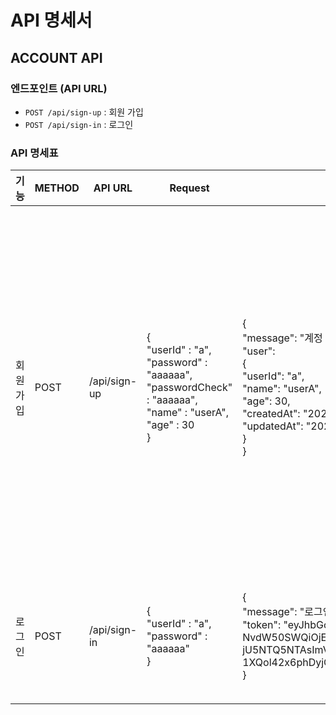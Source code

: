 # API 명세서

## ACCOUNT API

### 엔드포인트 (API URL)
- `POST /api/sign-up` : 회원 가입
- `POST /api/sign-in` : 로그인

### API 명세표

| 기능    | METHOD   | API URL    |Request| Response| Response Error|
|---------------|---------------|---------------|---------------|---------------|---------------|
|회원 가입 | POST  | /api/sign-up  | {<br>"userId" : "a",<br>"password" : "aaaaaa",<br>"passwordCheck" : "aaaaaa",<br>"name" : "userA",<br>"age" : 30<br>}  | {<br>"message": "계정 생성에 성공하셨습니다!",<br>"user": <br>{<br>"userId": "a",<br>"name": "userA",<br>"age": 30,<br>"createdAt": "2024-09-09T10:34:05.669Z",<br>"updatedAt": "2024-09-09T10:34:05.669Z"<br>}<br>}  | #400 body에 올바른 데이터를 기입하지 않았을 경우<br>{"errorMessage": "아이디는 알파벳 소문자와 숫자만 포함할 수 있습니다."}<br>{"errorMessage": "비밀번호는 최소 6자 이상이어야 합니다."}<br>{"errorMessage": "비밀번호 확인에 비밀번호를 입력해주세요."}<br>{"errorMessage": "비밀번호 확인이 일치하지 않습니다."}<br><br>#409 이미 해당 계정이 존재할 경우<br>{"errorMessage": '이미 존재하는 아이디입니다.'}|
|  로그인  | POST  | /api/sign-in  | {<br>"userId" : "a",<br>"password" : "aaaaaa"<br>} | {<br>"message": "로그인에 성공하였습니다.",<br>"token": "eyJhbGciOiJIUzI1NiIsInR5cCI6IkpXVCJ9.eyJhY2<br>NvdW50SWQiOjEsInVzZXJJZCI6ImEiLCJpYXQiOjE3M<br>jU5NTQ5NTAsImV4cCI6MTcyNTk1ODU1MH0.<br>1XQol42x6phDyjGpvJsNGTBZ4WG73k3MmraqzgGAXo8"<br>}  | #401 ID 및 비밀번호 일치하지 않을 경우<br>{"errorMessage": "존재하지 않는 아이디입니다."}<br>{"errorMessage": "비밀번호가 일치하지 않습니다."}<br> |
